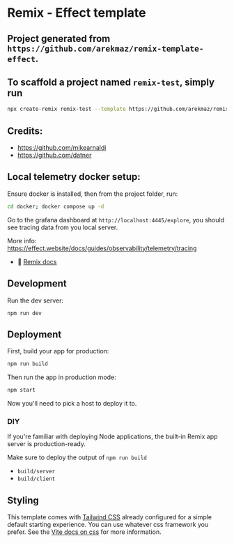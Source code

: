 # Remix - Effect template

## Project generated from `https://github.com/arekmaz/remix-template-effect`.

## To scaffold a project named `remix-test`, simply run

```bash
npx create-remix remix-test --template https://github.com/arekmaz/remix-template-effect
```

## Credits:

- https://github.com/mikearnaldi
- https://github.com/datner

## Local telemetry docker setup:

Ensure docker is installed, then from the project folder, run:

```bash
cd docker; docker compose up -d
```

Go to the grafana dashboard at `http://localhost:4445/explore`, you should see tracing data from you local server.

More info: https://effect.website/docs/guides/observability/telemetry/tracing

- 📖 [Remix docs](https://remix.run/docs)

## Development

Run the dev server:

```shellscript
npm run dev
```

## Deployment

First, build your app for production:

```sh
npm run build
```

Then run the app in production mode:

```sh
npm start
```

Now you'll need to pick a host to deploy it to.

### DIY

If you're familiar with deploying Node applications, the built-in Remix app server is production-ready.

Make sure to deploy the output of `npm run build`

- `build/server`
- `build/client`

## Styling

This template comes with [Tailwind CSS](https://tailwindcss.com/) already configured for a simple default starting experience. You can use whatever css framework you prefer. See the [Vite docs on css](https://vitejs.dev/guide/features.html#css) for more information.
